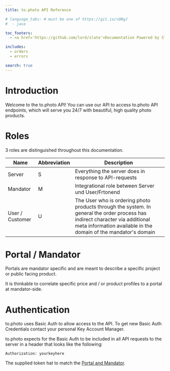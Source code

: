 ```yaml
---
title: to.photo API Reference

# language_tabs: # must be one of https://git.io/vQNgJ
#  - java

toc_footers:
  - <a href='https://github.com/lord/slate'>Documentation Powered by Slate</a>

includes:
  - orders
  - errors

search: true
---
```


# Introduction

Welcome to the to.photo API! You can use our API to access to.photo API endpoints, which will serve you 24/7 with beautiful, high quality photo products.

# Roles

3 roles are distinguished throughout this documentation.

| Name            | Abbreviation | Description  |
| --------------- | ------------ | ------------ |
| Server          | S            | Everything the server does in response to API-requests |
| Mandator        | M            | Integrational role between Server und User/Frtonend | 
| User / Customer | U            | The User who is ordering photo products through the system. In general the order process has indirect character via additional meta information available in the domain of the mandator's domain |

# Portal / Mandator

Portals are mandator specific and are meant to describe a specific project or public facing product. 

It is thinkable to correlate specific price and / or product profiles to a portal at mandator-side.

# Authentication

to.photo uses Basic Auth to allow access to the API. To get new Basic Auth Credentials contact your personal Key Account Manager.

to.photo expects for the Basic Auth to be included in all API requests to the server in a header that looks like the following:

`Authorization: yourkeyhere`

The supplied token hat to match the [Portal and Mandator](#portal-mandator).

# 
